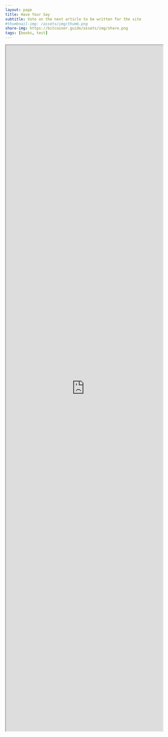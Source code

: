 ```yaml
---
layout: page
title: Have Your Say
subtitle: Vote on the next article to be written for the site
#thumbnail-img: /assets/img/thumb.png
share-img: https://bitcoiner.guide/assets/img/share.png
tags: [books, test]
---
```


<div>
  <iframe id="inlineFrameExample"
      title="Have your say"
      width="100%"
      height="2200px"
      src="https://tips.bitcoiner.guide/apps/3WThq9KiC1wuSmJ7gN8pyXgpGTc6/crowdfund">
  </iframe>
</div>



